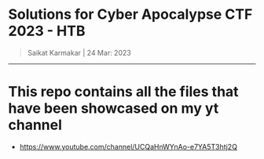 # Solutions for Cyber Apocalypse CTF 2023 - HTB

> Saikat Karmakar | 24 Mar: 2023


---

# This repo contains all the files that have been showcased on my yt channel
- https://www.youtube.com/channel/UCQaHnWYnAo-e7YA5T3htj2Q